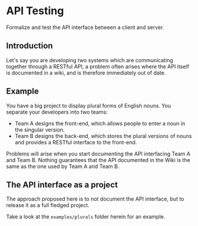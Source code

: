 API Testing
===========

Formalize and test the API interface between a client and server.

Introduction
------------

Let's say you are developing two systems which are communicating together through a RESTful API, a problem often arises where the API itself is documented in a wiki, and is therefore immediately out of date.

Example
-------

You have a big project to display plural forms of English nouns. You separate your developers into two teams:

 * Team A designs the front-end, which allows people to enter a noun in the singular version.
 * Team B designs the back-end, which stores the plural versions of nouns and provides a RESTful interface to the front-end.

Problems will arise when you start documenting the API interfacing Team A and Team B. Nothing guarantees that the API documented in the Wiki is the same as the one used by Team A and Team B.

The API interface as a project
------------------------------

The approach proposed here is to not document the API interface, but to release it as a full fledged project.

Take a look at the `examples/plurals` folder herein for an example.
